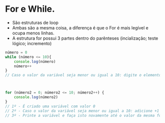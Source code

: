 # For e While.
* São estruturas de loop
* Ambas são a mesma coisa, a diferença é que o For é mais legível e ocupa menos linhas.  
* A estrutura for possui 3 partes dentro do parênteses (incialização; teste lógico; incremento)

```js
número = 0
while (número <= 10){
    console.log(número)
    número++
}
// Caso o valor da variável seja menor ou igual a 10: digite o elemento da variável e adicione 1 



for (número2 = 0; número2 <= 10; número2++) {
    console.log(número2)
}
// 1º - É criado uma variável com valor 0
// 2º - Caso o valor da variável seja menor ou igual a 10: adicione +1 a este valor 
// 3º - Printe a variável e faça isto novamente até o valor da mesma for igual a 10   
